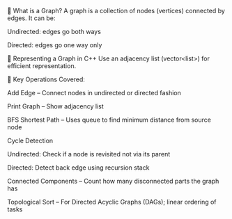 🔹 What is a Graph?
A graph is a collection of nodes (vertices) connected by edges. It can be:

Undirected: edges go both ways

Directed: edges go one way only

🔹 Representing a Graph in C++
Use an adjacency list (vector<list<int>>) for efficient representation.

🔹 Key Operations Covered:

Add Edge – Connect nodes in undirected or directed fashion

Print Graph – Show adjacency list

BFS Shortest Path – Uses queue to find minimum distance from source node

Cycle Detection

Undirected: Check if a node is revisited not via its parent

Directed: Detect back edge using recursion stack

Connected Components – Count how many disconnected parts the graph has

Topological Sort – For Directed Acyclic Graphs (DAGs); linear ordering of tasks
